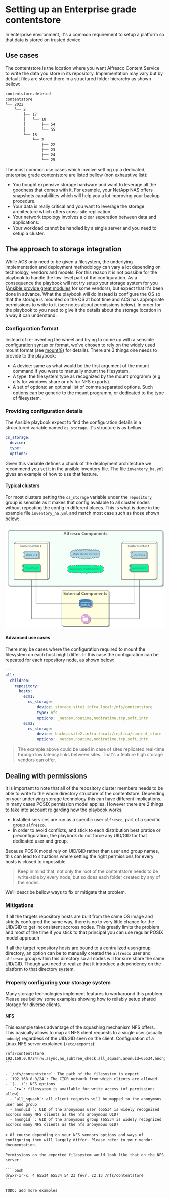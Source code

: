 # Setting up an Enterprise grade contentstore

In enterprise environment, it's a common requirement to setup a platform so that data is stored on trusted device.

## Use cases

The contentstore is the location where you want Alfresco Content Service to write the data you store in its repository. Implementation may vary but by default files are stored there in a structured folder hierarchy as shown bellow:

```shell
contentstore.deleted
contentstore
└── 2022
    └── 2
        ├── 17
        │   └── 18
        │       ├── 54
        │       └── 55
        └── 18
            └── 2
                ├── 22
                ├── 23
                ├── 24
                └── 25
```

The most common use cases which involve setting up a dedicated, enterprise grade contentstore are listed bellow (non exhaustive list):

- You bought expensive storage hardware and want to leverage all the goodness that comes with it. For example, your NetApp NAS offers snapshots capabilities which will help you a lot improving your backup procedure.
- Your data is really critical and you want to leverage the storage architecture which offers cross-site replication.
- Your network topology involves a clear seperation between data and applications.
- Your workload cannot be handled by a single server and you need to setup a cluster.

## The approach to storage integration

While ACS only need to be given a filesystem, the underlying implementation and deployment methodology can vary a lot depending on technology, vendors and models. For this reason it is not possible for the playbook to handle the low-level part of the configuration.
As a consequence the playbook will not try setup your storage system for you ([Ansible provide great modules](https://docs.ansible.com/ansible/2.9/modules/list_of_storage_modules.html) for some vendors), but expect that it's been done in advance. What the playbook will do instead is configure the OS so that the storage is mounted on the OS at boot time and ACS has appropriate permissions to write to it (see notes about permissions below).
In order for the playbook to you need to give it the details about the storage location in a way it can understand.

### Configuration format

Instead of re-inventing the wheel and trying to come up with a sensible configuration syntax or format, we've chosen to rely on the widely used mount format (see [mount(8)](https://linux.die.net/man/8/mount) for details). There are 3 things one needs to provide to the playbook:

- A device: same as what would be the first argument of the mount command if you were to manually mount the filesystem.
- A type: the filesystem type as recognized by the mount programm (e.g. cifs for windows share or nfs for NFS exports).
- A set of options: an optional list of comma separated options. Such options can be generic to the mount programm, or dedicated to the type of filesystem.

### Providing configuration details

The Ansible playbook expect to find the configuration details in a strucutured variable named `cs_storage`. It's structure is as bellow:

```yaml
cs_storage:
  device:
  type:
  options:
```

Given this variable defines a chunk of the deployment architecture we recommend you set it in the ansible inventory file. The file `inventory_ha.yml` gives an example of how to use that feature.

#### Typical clusters

For most clusters setting the `cs_storage` variable under the `repository` group is sensible as it makes that config available to all cluster nodes without repeating the config in different places. This is what is done in the example file `inventory_ha.yml` and match most case such as those shown below:

![ACS basic cluster storage](resources/acs-ha-contentstore.png)

#### Advanced use cases

There may be cases where the configuration required to mount the filesystem on each host might differ. In this case the configuration can be repeated for each repository node, as shown below:

```yaml
---
all:
  children:
    repository:
      hosts:
        ecm1:
          cs_storage:
              device: storage.site1.infra.local:/nfs/contentstore
              type: nfs
              options: _netdev,noatime,nodiratime,tcp,soft,intr
        ecm2:
          cs_storage:
              device: backup.site2.infra.local:/replica/content_store
              options: _netdev,noatime,nodiratime,tcp,soft,intr
```

> The example above could be used in case of sites replicated real-time through low latency links between sites. That's a feature high storage vendors can offer.

## Dealing with permissions

It is important to note that all of the repository cluster members needs to be able to write to the whole directory structure of the contentstore. Depending on your underlying storage technology this can have different implications.
In many cases POSIX permission model applies. However there are 2 things to take into account re garding how the playbook works:

- Installed services are run as a specific user `alfresco`, part of a specific group `alfresco`.
- In order to avoid conflicts, and stick to each distribution best pratice or preconfiguration, the playbook do not force any UID/GID for that dedicated user and group.

Because POSIX model rely on UID/GID rather than user and group names, this can lead to situations where setting the right permissions for every hosts is closed to impossible.

> Keep in mind that, not only the root of the contentstore needs to be write-able by every node, but so does each folder created by any of the nodes.

We'll describe bellow ways to fix or mitigate that problem.

### Mitigations

If all the targets repository hosts are built from the same OS image and strictly confugred the same way, there is no to very little chance for the UID/GID to get inconsistent accross nodes. This greatly limits the problem and most of the time if you stick to that principal you can use regular POSIX model approach

If all the target repository hosts are bound to a centralized user/group directory, an option can be to manually created the `alfresco` user and `alfresco` group within this directory so all nodes will for sure share the same UID/GID. Though you need to realize that it introduce a dependency on the platform to that directory system.

### Properly configuring your storage system

Many storage technologies implement features to workaround this problem. Please see bellow some examples showing how to reliably setup shared storage for diverse clients.

#### NFS

This example takes advantage of the squashing mechanism NFS offers. This basically allows to map all NFS client requests to a single user (usually `nobody`) regardless of the UID/GID seen on the client.
Configuration of a Linux NFS server explained (`/etc/exports`):

````config
/nfs/contentstore 192.168.0.0/24(rw,async,no_subtree_check,all_squash,anonuid=65534,anongid=65534)
```

- `/nfs/contentstore`: The path of the filesystem to export
- `192.168.0.0/24`: The CIDR network from which clients are allowed
- `(...)`: NFS options
  - `rw`: filesystem is available for write access (of permissions allow)
  - `all_squash`: all client requests will be mapped to the anonymous user and group
  - anonuid``: UID of the anonymous user (65534 is widely recognized accross many NFS clients as the nfs anonymous UID)
  - anongid``: GID of the anonymous group (65534 is widely recognized accross many NFS clients as the nfs anonymous GID)

> Of course depending on your NFS vendors options and ways of configuring them will largely differ. Please refer to your vendor documentation.

Permissions on the exported filesystem would look like that on the NFS server:

````bash
drwxr-xr-x. 4 65534 65534 54 23 févr. 22:13 /nfs/contentstore
```

TODO: add more examples

